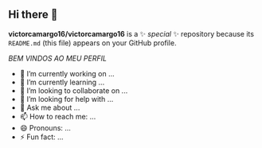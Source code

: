 ## Hi there 👋

**victorcamargo16/victorcamargo16** is a ✨ _special_ ✨ repository because its `README.md` (this file) appears on your GitHub profile.

*BEM VINDOS AO MEU PERFIL*

- 🔭 I’m currently working on ...
- 🌱 I’m currently learning ...
- 👯 I’m looking to collaborate on ...
- 🤔 I’m looking for help with ...
- 💬 Ask me about ...
- 📫 How to reach me: ...
- 😄 Pronouns: ...
- ⚡ Fun fact: ...

